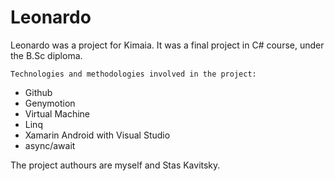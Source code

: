 # Leonardo

Leonardo was a project for Kimaia. 
It was a final project in C# course, under the B.Sc diploma.

`Technologies and methodologies involved in the project:`
* Github
* Genymotion
* Virtual Machine
* Linq
* Xamarin Android with Visual Studio
* async/await

The project authours are myself and Stas Kavitsky.
